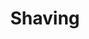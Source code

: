 ---
pid: llp239
title: Shaving
location_transcription: 
coordinates: "[-75.163343678384, 39.955046284033]"
zipcode: 
gen_neighborhood: 
neighborhood: 
outside_phl: 
age: '12'
age_range: 6-13
instagram: 
image_file_name: llp_239.jpg
proposal_transcription: 
topic: Unknown
topic_summary: '0'
type: Other No Form
keywords_other: pencil
credit: Paul Chavez
image_labels: 
twitter: 
facebook: 
permalink: "/monuments/llp239/"
layout: item-page
---